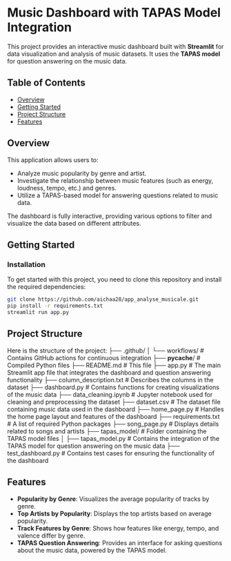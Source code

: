 # Music Dashboard with TAPAS Model Integration

This project provides an interactive music dashboard built with **Streamlit** for data visualization and analysis of music datasets. It uses the **TAPAS model** for question answering on the music data.

## Table of Contents
- [Overview](#overview)
- [Getting Started](#getting-started)
- [Project Structure](#project-structure)
- [Features](#features)

## Overview

This application allows users to:
- Analyze music popularity by genre and artist.
- Investigate the relationship between music features (such as energy, loudness, tempo, etc.) and genres.
- Utilize a TAPAS-based model for answering questions related to music data.
  
The dashboard is fully interactive, providing various options to filter and visualize the data based on different attributes.

## Getting Started

### Installation
To get started with this project, you need to clone this repository and install the required dependencies:

```bash
git clone https://github.com/aichaa28/app_analyse_musicale.git
pip install -r requirements.txt
streamlit run app.py
```
## Project Structure
Here is the structure of the project:
├── .github/
│   └── workflows/                  # Contains GitHub actions for continuous integration
├── __pycache__/                    # Compiled Python files
├── README.md                       # This file
├── app.py                          # The main Streamlit app file that integrates the dashboard and question answering functionality
├── column_description.txt          # Describes the columns in the dataset
├── dashboard.py                    # Contains functions for creating visualizations of the music data
├── data_cleaning.ipynb             # Jupyter notebook used for cleaning and preprocessing the dataset
├── dataset.csv                     # The dataset file containing music data used in the dashboard
├── home_page.py                    # Handles the home page layout and features of the dashboard
├── requirements.txt                # A list of required Python packages
├── song_page.py                    # Displays details related to songs and artists
├── tapas_model/                    # Folder containing the TAPAS model files
│   ├── tapas_model.py              # Contains the integration of the TAPAS model for question answering on the music data
├── test_dashboard.py               # Contains test cases for ensuring the functionality of the dashboard

## Features

- **Popularity by Genre**: Visualizes the average popularity of tracks by genre.
- **Top Artists by Popularity**: Displays the top artists based on average popularity.
- **Track Features by Genre**: Shows how features like energy, tempo, and valence differ by genre.
- **TAPAS Question Answering**: Provides an interface for asking questions about the music data, powered by the TAPAS model.


